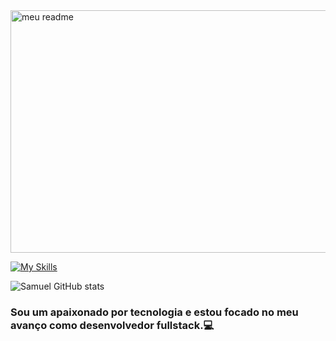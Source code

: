 <img width="1294" height="388" alt="meu readme" src="https://github.com/user-attachments/assets/c737dd3e-430c-4fe0-a57f-adc13d3f58ce" />

[![My Skills](https://skillicons.dev/icons?i=html,css,javascript,python)](https://skillicons.dev)

![Samuel GitHub stats](https://github-readme-stats.vercel.app/api?username=shimudasilva&show_icons=true&theme=bluetheme)

### Sou um apaixonado por tecnologia e estou focado no meu avanço como desenvolvedor fullstack.💻
